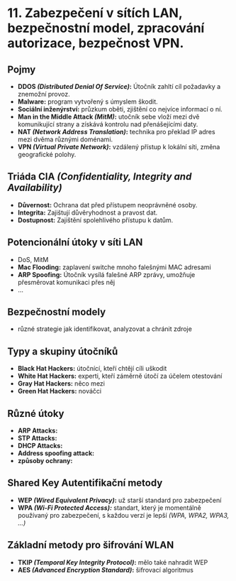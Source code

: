 # 11. Zabezpečení v sítích LAN, bezpečnostní model, zpracování autorizace, bezpečnost VPN.

## Pojmy
- **DDOS _(Distributed Denial Of Service)_:** Útočník zahltí cíl požadavky a znemožní provoz.
- **Malware:** program vytvořený s úmyslem škodit.
- **Sociální inženýrství:** průzkum oběti, zjištění co nejvíce informací o ní.
- **Man in the Middle Attack _(MitM)_:** utočník sebe vloží mezi dvě komunikující strany a získává kontrolu nad přenášejícími daty.
- **NAT _(Network Address Translation)_:** technika pro překlad IP adres mezi dvěma různými doménami.
- **VPN _(Virtual Private Network)_:** vzdálený přístup k lokální síti, změna geografické polohy.

## Triáda CIA _(Confidentiality, Integrity and Availability)_
- **Důvernost:** Ochrana dat před přístupem neoprávněné osoby.
- **Integrita:** Zajištují důvěryhodnost a pravost dat.
- **Dostupnost:** Zajištění spolehlivého přístupu k datům.

## Potencionální útoky v síti LAN
- DoS, MitM
- **Mac Flooding:** zaplavení switche mnoho falešnými MAC adresami
- **ARP Spoofing:** Útočník vysílá falešné ARP zprávy, umožňuje přesměrovat komunikaci přes něj
- ...

## Bezpečnostní modely
- různé strategie jak identifikovat, analyzovat a chránit zdroje

## Typy a skupiny útočníků
- **Black Hat Hackers:** útočnící, kteří chtějí cíli uškodit
- **White Hat Hackers:** experti, kteří záměrně útočí za účelem otestování
- **Gray Hat Hackers:** něco mezi
- **Green Hat Hackers:** nováčci

## Různé útoky
- **ARP Attacks:**
- **STP Attacks:**
- **DHCP Attacks:**
- **Address spoofing attack:**
- **způsoby ochrany:**

## Shared Key Autentifikační metody
- **WEP _(Wired Equivalent Privacy)_:** už starší standard pro zabezpečení
- **WPA _(Wi-Fi Protected Access):_** standart, který je momentálně používaný pro zabezpečení, s každou verzí je lepší _(WPA, WPA2, WPA3, ...)_

## Základní metody pro šifrování WLAN
- **TKIP _(Temporal Key Integrity Protocol)_:** mělo také nahradit WEP
- **AES _(Advanced Encryption Standard)_:** šifrovací algoritmus
